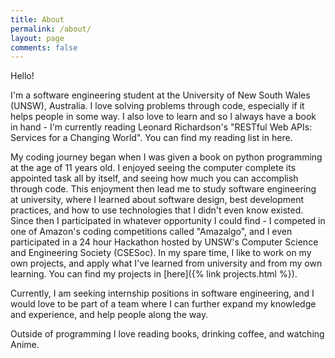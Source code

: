 ```yaml
---
title: About
permalink: /about/
layout: page
comments: false
---
```


Hello!

I'm a software engineering student at the University of New South Wales (UNSW), Australia. I love solving problems through code, especially if it helps people in some way. 
I also love to learn and so I always have a book in hand - I'm currently reading Leonard Richardson's "RESTful Web APIs: Services for a Changing World". You can find my reading list in here.

My coding journey began when I was given a book on python programming at the age of 11 years old. I enjoyed seeing the computer complete its appointed task all by itself, and seeing how much you can accomplish through code.
This enjoyment then lead me to study software engineering at university, where I learned about software design, best development practices, and how to use technologies that I didn't even know existed. Since then 
I participated in whatever opportunity I could find - I competed in one of Amazon's coding competitions called "Amazalgo", and I even participated in a 24 hour Hackathon hosted by UNSW's Computer Science and Engineering Society (CSESoc).
In my spare time, I like to work on my own projects, and apply what I've learned from university and from my own learning. You can find my projects in [here]({% link projects.html %}). 

Currently, I am seeking internship positions in software engineering, and I would love to be part of a team where I can further expand my knowledge and experience, and help people along the way. 

Outside of programming I love reading books, drinking coffee, and watching Anime.
